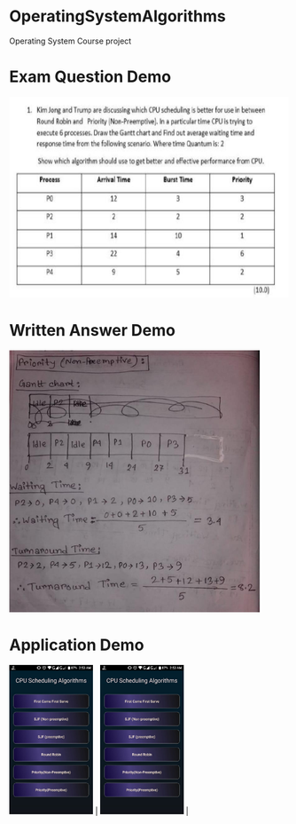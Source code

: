 # OperatingSystemAlgorithms
Operating System Course project

# Exam Question Demo
![pic](ex_qs.png)

# Written Answer Demo
![pic](ex_ans.png)

# Application Demo
<img src="https://github.com/xack20/AndroidApp_CPU_Scheduling_Algorithms/blob/master/img1.jpg" width="30%" height="30%"> | 
<img src="https://github.com/xack20/AndroidApp_CPU_Scheduling_Algorithms/blob/master/img1.jpg" width="30%" height="30%"> |

